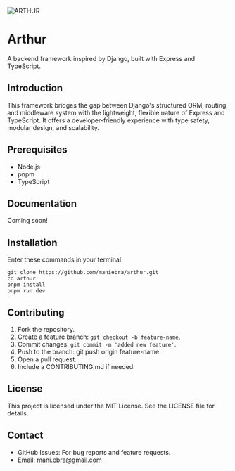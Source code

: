 ![ARTHUR](https://repository-images.githubusercontent.com/902262905/fce5818e-f90b-4c43-824c-2fb22e27d617)

# Arthur

A backend framework inspired by Django, built with Express and TypeScript.

## Introduction

This framework bridges the gap between Django's structured ORM, routing, and middleware system with the lightweight, flexible nature of Express and TypeScript. It offers a developer-friendly experience with type safety, modular design, and scalability.

## Prerequisites

- Node.js
- pnpm
- TypeScript

## Documentation

Coming soon!

## Installation

Enter these commands in your terminal

```
git clone https://github.com/maniebra/arthur.git
cd arthur
pnpm install
pnpm run dev
```

## Contributing

1. Fork the repository.
2. Create a feature branch: `git checkout -b feature-name`.
3. Commit changes: `git commit -m 'added new feature'`.
4. Push to the branch: git push origin feature-name.
5. Open a pull request.
6. Include a CONTRIBUTING.md if needed.

## License

This project is licensed under the MIT License. See the LICENSE file for details.

## Contact

- GitHub Issues: For bug reports and feature requests.
- Email: mani.ebra@gmail.com
